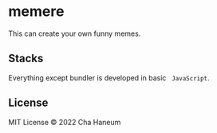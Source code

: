 # memere
This can create your own funny memes.

## Stacks
Everything except bundler is developed in basic ` JavaScript`.

## License
MIT License &copy; 2022 Cha Haneum
